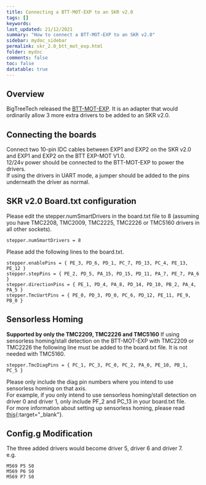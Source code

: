 ```yaml
---
title: Connecting a BTT-MOT-EXP to an SKR v2.0
tags: []
keywords: 
last_updated: 21/12/2021
summary: "How to connect a BTT-MOT-EXP to an SKR v2.0"
sidebar: mydoc_sidebar
permalink: skr_2.0_btt_mot_exp.html
folder: mydoc
comments: false
toc: false
datatable: true
---
```


## Overview

BigTreeTech released the [BTT-MOT-EXP](https://github.com/bigtreetech/BTT-Expansion-module/tree/master/BTT%20EXP-MOT). It is an adapter that would ordinarily allow 3 more extra drivers to be added to an SKR v2.0. 

## Connecting the boards

Connect two 10-pin IDC cables between EXP1 and EXP2 on the SKR v2.0 and EXP1 and EXP2 on the BTT EXP-MOT V1.0.  
12/24v power should be connected to the BTT-MOT-EXP to power the drivers.  
If using the drivers in UART mode, a jumper should be added to the pins underneath the driver as normal.  

## SKR v2.0 Board.txt configuration

Please edit the stepper.numSmartDrivers in the board.txt file to 8 (assuming you have TMC2208, TMC2009, TMC2225, TMC2226 or TMC5160 drivers in all other sockets).  
```
stepper.numSmartDrivers = 8
```

Please add the following lines to the board.txt.  
```
stepper.enablePins = { PE_3, PD_6, PD_1, PC_7, PD_13, PC_4, PE_13, PE_12 }
stepper.stepPins = { PE_2, PD_5, PA_15, PD_15, PD_11, PA_7, PE_7, PA_6 }
stepper.directionPins = { PE_1, PD_4, PA_8, PD_14, PD_10, PB_2, PA_4, PA_5 }
stepper.TmcUartPins = { PE_0, PD_3, PD_0, PC_6, PD_12, PE_11, PE_9, PB_0 }
```

## Sensorless Homing

**Supported by only the TMC2209, TMC2226 and TMC5160**
If using sensorless homing/stall detection on the BTT-MOT-EXP with TMC2209 or TMC2226 the following line must be added to the board.txt file. It is not needed with TMC5160.
```
stepper.TmcDiagPins = { PC_1, PC_3, PC_0, PC_2, PA_0, PE_10, PB_1, PC_5 }
```
Please only include the diag pin numbers where you intend to use sensorless homing on that axis.  
For example, if you only intend to use sensorless homing/stall detection on driver 0 and driver 1, only include PF_2 and PC_13 in your board.txt file.  
For more information about setting up sensorless homing, please read [this](sensorless.html){:target="_blank"}.  

## Config.g Modification

The three added drivers would become driver 5, driver 6 and driver 7.  
e.g.
```
M569 P5 S0
M569 P6 S0
M569 P7 S0
```